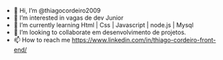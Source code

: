 - 👋 Hi, I’m @thiagocordeiro2009
- 👀 I’m interested in vagas de dev Junior
- 🌱 I’m currently learning Html | Css | Javascript | node.js | Mysql
- 💞️ I’m looking to collaborate em desenvolvimento de projetos.
- 📫 How to reach me  https://www.linkedin.com/in/thiago-cordeiro-front-end/ 

<!---
thiagocordeiro2009/thiagocordeiro2009 is a ✨ special ✨ repository because its `README.md` (this file) appears on your GitHub profile.
You can click the Preview link to take a look at your changes.
--->
